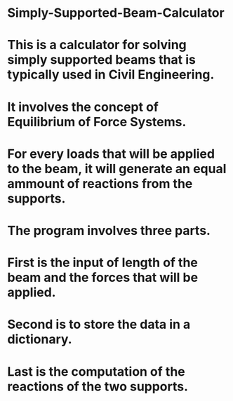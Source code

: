 # Simply-Supported-Beam-Calculator


# This is a calculator for solving simply supported beams that is typically used in Civil Engineering.
# It involves the concept of Equilibrium of Force Systems.
# For every loads that will be applied to the beam, it will generate an equal ammount of reactions from the supports.

# The program involves three parts.
# First is the input of length of the beam and the forces that will be applied.
# Second is to store the data in a dictionary.
# Last is the computation of the reactions of the two supports.

